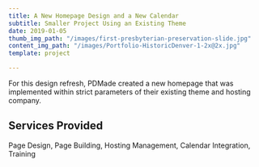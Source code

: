 ```yaml
---
title: A New Homepage Design and a New Calendar
subtitle: Smaller Project Using an Existing Theme
date: 2019-01-05
thumb_img_path: "/images/first-presbyterian-preservation-slide.jpg"
content_img_path: "/images/Portfolio-HistoricDenver-1-2x@2x.jpg"
template: project

---
```

For this design refresh, PDMade created a new homepage that was implemented within strict parameters of their existing theme and hosting company.

## Services Provided

Page Design, Page Building, Hosting Management, Calendar Integration, Training